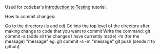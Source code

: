Used for codebar's [Introduction to Testing](http://codebar.github.io/tutorials/js/lesson7/tutorial.html) tutorial.

How to commit changes:

Go to the directory (ls and cd)
Go into the top level of the directory
after making change to code that you want to commit
Write the command: git commit -a (adds all the changes I have currently made) -m (for the message) "message"
eg. git commit -a -m "message"
git push (sends it to github)
